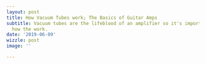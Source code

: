 ```yaml
---
layout: post
title: How Vacuum Tubes work; The Basics of Guitar Amps
subtitle: Vacuum tubes are the lifeblood of an amplifier so it's important to know
  how the work.
date: '2019-06-09'
wizzle: post
image: ''

---
```

